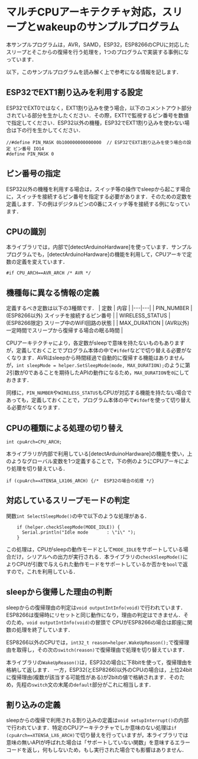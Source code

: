# マルチCPUアーキテクチャ対応，スリープとwakeupのサンプルプログラム

本サンプルプログラムは，AVR，SAMD，ESP32，ESP8266のCPUに対応したスリープとそこからの復帰を行う処理を，1つのプログラムで実装する事例になっています．

以下，このサンプルプログラムを読み解く上で参考になる情報を記します．

## ESP32でEXT1割り込みを利用する設定
ESP32でEXT0ではなく，EXT1割り込みを使う場合，以下のコメントアウト部分されている部分を生かしたください．その際，EXT1で監視するピン番号を数値で指定してください．ESP32以外の機種，ESP32でEXT1割り込みを使わない場合は下の行を生かしてください．
```
//#define PIN_MASK 0b100000000000000  // ESP32でEXT1割り込みを使う場合の設定 ピン番号 IO14
#define PIN_MASK 0 
```

## ピン番号の指定
ESP32以外の機種を利用する場合は，スイッチ等の操作でsleepから起こす場合に，スイッチを接続するピン番号を指定する必要があります．そのための定数を定義します．下の例はデジタルピンの0番にスイッチ等を接続する例になっています．

## CPUの識別

本ライブラリでは，内部で[detectArduinoHardware]を使っています．サンプルプログラムでも，[detectArduinoHardware]の機能を利用して，CPUアーキで定数の定義を変えています．
```
#if CPU_ARCH==AVR_ARCH /* AVR */
```

## 機種毎に異なる情報の定義
定義するべき定数は以下の3種類です．
| 定数 | 内容 |
|---|---|
| PIN_NUMBER | (ESP8266以外) スイッチを接続するピン番号 |
| WIRELESS_STATUS | (ESP8266限定) スリープ中のWiFI回路の状態 |
| MAX_DURATION | (AVR以外) 一定時間でスリープから復帰する場合の眠る時間 |

CPUアーキテクチャにより，各定数がsleepで意味を持たないものもありますが，定義しておくことでプログラム本体の中で``#ifdef``などで切り替える必要がなくなります．AVRはsleepから時間経過で自動的に復帰する機能はありませんが，``int sleepMode = helper.SetSleepMode(mode, MAX_DURATION);``のように第2引数が0であることを期待したAPIの動作になるため，``MAX_DURATION``を``0``にしておきます．

同様に，``PIN_NUMBER``や``WIRELESS_STATUS``もCPUが対応する機能を持たない場合であっても，定義しておくことで，プログラム本体の中で``#ifdef``を使って切り替える必要がなくなります．

## CPUの種類による処理の切り替え
```
int cpuArch=CPU_ARCH;
```
本ライブラリが内部で利用している[detectArduinoHardware]の機能を使い，上のようなグローバル変数を1つ定義することで，下の例のようにCPUアーキにより処理を切り替えている．
```
if (cpuArch==XTENSA_LX106_ARCH) {/*  ESP32の場合の処理 */}
```

## 対応しているスリープモードの判定
関数``int SelectSleepMode()``の中で以下のような処理がある．
```
    if (helper.checkSleepMode(MODE_IDLE)) {
      Serial.println("Idle mode       : \"i\" ");
    }
```
この処理は，CPUがsleepの動作モードとして``MODE_IDLE``をサポートしている場合だけ，シリアルへの出力が実行される．本ライブラリの``checkSleepMode()``によりCPUが引数で与えられた動作モードをサポートしているか否かを``bool``で返すので，これを利用している．

## sleepから復帰した理由の判断
sleepからの復帰理由の判定は``void outputIntInfo(void)``で行われています．
ESP8266は復帰時にリセットと同じ動作になり，理由の判定はできません．そのため，``void outputIntInfo(void)``の冒頭で
CPUがESP8266の場合は即座に関数の処理を終了しています．

ESP8266以外のCPUでは，``int32_t reason=helper.WakeUpReason();``で復帰理由を取得し，その次の``switch(reason)``で復帰理由で処理を切り替えています．

本ライブラリの``WakeUpReason()``は，ESP32の場合に下8bitを使って，復帰理由を格納して返します．
一方，ESP32(とESP8266)以外のCPUの場合は，上位24bitに復帰理由(複数が該当する可能性がある)が2bitの値で格納されます．そのため，先程の``switch``文の末尾の``default``部分がこれに相当します．

## 割り込みの定義
sleepからの復帰で利用される割り込みの定義は``void setupInterrupt()``の内部で行われています．特定のCPUアーキテクチャでしか意味のない処理は``if (cpuArch==XTENSA_LX6_ARCH)``で切り替えを行っていますが，本ライブラリでは意味の無いAPIが呼ばれた場合は「サポートしていない関数」を意味するエラーコードを返し，何もしないため，もし実行された場合でも影響はありません．



